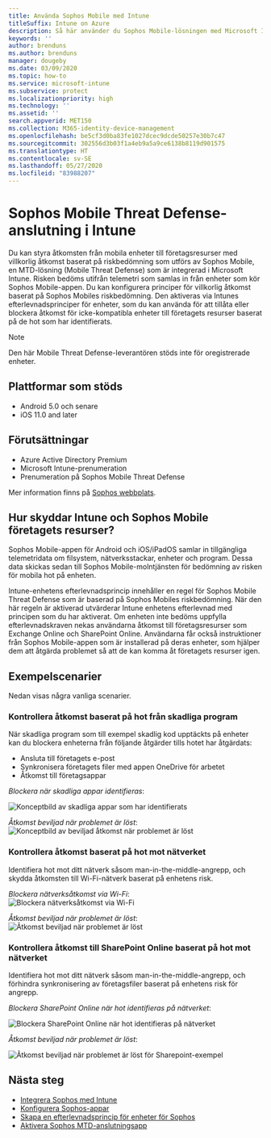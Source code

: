 ```yaml
---
title: Använda Sophos Mobile med Intune
titleSuffix: Intune on Azure
description: Så här använder du Sophos Mobile-lösningen med Microsoft Intune för att styra mobilens enhetsåtkomst till företagets resurser.
keywords: ''
author: brenduns
ms.author: brenduns
manager: dougeby
ms.date: 03/09/2020
ms.topic: how-to
ms.service: microsoft-intune
ms.subservice: protect
ms.localizationpriority: high
ms.technology: ''
ms.assetid: ''
search.appverid: MET150
ms.collection: M365-identity-device-management
ms.openlocfilehash: be5cf3d0ba83fe1027dcec9dcde50257e30b7c47
ms.sourcegitcommit: 302556d3b03f1a4eb9a5a9ce6138b8119d901575
ms.translationtype: HT
ms.contentlocale: sv-SE
ms.lasthandoff: 05/27/2020
ms.locfileid: "83988207"
---
```

# <a name="sophos-mobile-threat-defense-connector-with-intune"></a>Sophos Mobile Threat Defense-anslutning i Intune
Du kan styra åtkomsten från mobila enheter till företagsresurser med villkorlig åtkomst baserat på riskbedömning som utförs av Sophos Mobile, en MTD-lösning (Mobile Threat Defense) som är integrerad i Microsoft Intune. Risken bedöms utifrån telemetri som samlas in från enheter som kör Sophos Mobile-appen.
Du kan konfigurera principer för villkorlig åtkomst baserat på Sophos Mobiles riskbedömning. Den aktiveras via Intunes efterlevnadsprinciper för enheter, som du kan använda för att tillåta eller blockera åtkomst för icke-kompatibla enheter till företagets resurser baserat på de hot som har identifierats.

> [!NOTE]
> Den här Mobile Threat Defense-leverantören stöds inte för oregistrerade enheter.

## <a name="supported-platforms"></a>Plattformar som stöds

- Android 5.0 och senare
- iOS 11.0 and later

## <a name="prerequisites"></a>Förutsättningar

- Azure Active Directory Premium
- Microsoft Intune-prenumeration
- Prenumeration på Sophos Mobile Threat Defense

Mer information finns på [Sophos webbplats](https://www.sophos.com/products/mobile-control.aspx).

## <a name="how-do-intune-and-sophos-mobile-help-protect-your-company-resources"></a>Hur skyddar Intune och Sophos Mobile företagets resurser?

Sophos Mobile-appen för Android och iOS/iPadOS samlar in tillgängliga telemetridata om filsystem, nätverksstackar, enheter och program. Dessa data skickas sedan till Sophos Mobile-molntjänsten för bedömning av risken för mobila hot på enheten.

Intune-enhetens efterlevnadsprincip innehåller en regel för Sophos Mobile Threat Defense som är baserad på Sophos Mobiles riskbedömning. När den här regeln är aktiverad utvärderar Intune enhetens efterlevnad med principen som du har aktiverat. Om enheten inte bedöms uppfylla efterlevnadskraven nekas användarna åtkomst till företagsresurser som Exchange Online och SharePoint Online. Användarna får också instruktioner från Sophos Mobile-appen som är installerad på deras enheter, som hjälper dem att åtgärda problemet så att de kan komma åt företagets resurser igen.  

## <a name="sample-scenarios"></a>Exempelscenarier

Nedan visas några vanliga scenarier.

### <a name="control-access-based-on-threats-from-malicious-apps"></a>Kontrollera åtkomst baserat på hot från skadliga program

När skadliga program som till exempel skadlig kod upptäckts på enheter kan du blockera enheterna från följande åtgärder tills hotet har åtgärdats:

- Ansluta till företagets e-post
- Synkronisera företagets filer med appen OneDrive för arbetet
- Åtkomst till företagsappar

*Blockera när skadliga appar identifieras*:

![Konceptbild av skadliga appar som har identifierats](./media/sophos-mtd-connector/sophos-malicious-apps-blocked.png)  

*Åtkomst beviljad när problemet är löst*:  
![Konceptbild av beviljad åtkomst när problemet är löst](./media/sophos-mtd-connector/sophos-malicious-apps-unblocked.png)

### <a name="control-access-based-on-threat-to-network"></a>Kontrollera åtkomst baserat på hot mot nätverket

Identifiera hot mot ditt nätverk såsom man-in-the-middle-angrepp, och skydda åtkomsten till Wi-Fi-nätverk baserat på enhetens risk.  

*Blockera nätverksåtkomst via Wi-Fi*:  
![Blockera nätverksåtkomst via Wi-Fi](./media/sophos-mtd-connector/sophos-network-wifi-blocked.png)

*Åtkomst beviljad när problemet är löst*:   
![Åtkomst beviljad när problemet är löst](./media/sophos-mtd-connector/sophos-network-wifi-unblocked.png)  

### <a name="control-access-to-sharepoint-online-based-on-threat-to-network"></a>Kontrollera åtkomst till SharePoint Online baserat på hot mot nätverket

Identifiera hot mot ditt nätverk såsom man-in-the-middle-angrepp, och förhindra synkronisering av företagsfiler baserat på enhetens risk för angrepp.  

*Blockera SharePoint Online när hot identifieras på nätverket*:

![Blockera SharePoint Online när hot identifieras på nätverket](./media/sophos-mtd-connector/sophos-network-spo-blocked.png)  

*Åtkomst beviljad när problemet är löst*:

![Åtkomst beviljad när problemet är löst för Sharepoint-exempel](./media/sophos-mtd-connector/sophos-network-spo-unblocked.png)  

<!-- 
### Control access on unenrolled devices based on threats from malicious apps

When the Sophos Mobile Threat Defense solution considers a device to be infected:

![App protection policy blocks due to detected malware](./media/sophos-mtd-connector/sophos-mobile-app-policy-block.png)

Access is granted on remediation:

![Access is granted on remediation for App protection policy](./media/sophos-mtd-connector/sophos-mobile-app-policy-remediated.png)
-->

## <a name="next-steps"></a>Nästa steg

- [Integrera Sophos med Intune](sophos-mtd-connector-integration.md)
- [Konfigurera Sophos-appar](mtd-apps-ios-app-configuration-policy-add-assign.md)
- [Skapa en efterlevnadsprincip för enheter för Sophos](mtd-device-compliance-policy-create.md)
- [Aktivera Sophos MTD-anslutningsapp](mtd-connector-enable.md)
